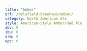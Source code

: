 ```yaml
---
title: "Amber"
url: /delafield-brewhaus/amber/
category: North American Ale
style: American-Style Amber/Red Ale
abv: 0
ibu: 0
srm: 0
upc: 0
---
```



